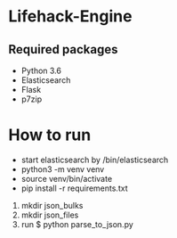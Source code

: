 # Lifehack-Engine

## Required packages
- Python 3.6
- Elasticsearch 
- Flask
- p7zip 


# How to run
- start elasticsearch by /bin/elasticsearch
- python3 -m venv venv
- source venv/bin/activate
- pip install -r requirements.txt

1. mkdir json_bulks
2. mkdir json_files
3. run $ python parse_to_json.py
